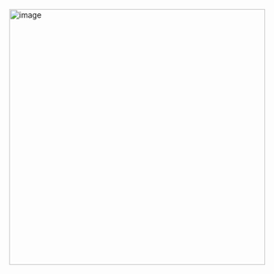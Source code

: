 <img width="463" alt="image" src="https://user-images.githubusercontent.com/76206932/213878871-ae127fd5-07be-4341-b91e-6744f2440bd1.png">
